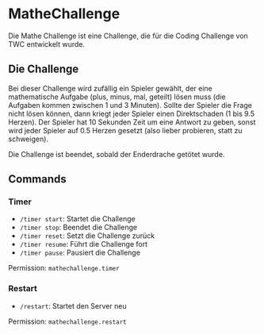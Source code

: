 # MatheChallenge
Die Mathe Challenge ist eine Challenge, die für die Coding Challenge von TWC entwickelt wurde.

## Die Challenge
Bei dieser Challenge wird zufällig ein Spieler gewählt, der eine mathematische Aufgabe (plus, minus, mal, geteilt) lösen muss (die Aufgaben kommen zwischen 1 und 3 Minuten).
Sollte der Spieler die Frage nicht lösen können, dann kriegt jeder Spieler einen Direktschaden (1 bis 9.5 Herzen).
Der Spieler hat 10 Sekunden Zeit um eine Antwort zu geben, sonst wird jeder Spieler auf 0.5 Herzen gesetzt (also lieber probieren, statt zu schweigen).

Die Challenge ist beendet, sobald der Enderdrache getötet wurde.

## Commands

### Timer
- `/timer start`: Startet die Challenge
- `/timer stop`: Beendet die Challenge
- `/timer reset`: Setzt die Challenge zurück
- `/timer resume`: Führt die Challenge fort
- `/timer pause`: Pausiert die Challenge

Permission: `mathechallenge.timer`

### Restart
- `/restart`: Startet den Server neu

Permission: `mathechallenge.restart`
